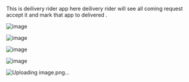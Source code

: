 This is deilivery rider app  here deilivery rider will see all coming request accept it and mark that app to delivered .

![image](https://github.com/bhandarimanoj612/YetaiEats-DiliveryRIder-FrontendReact-native/assets/105379940/0337da09-7686-49c9-9365-2ff1946a1648)


![image](https://github.com/bhandarimanoj612/YetaiEats-DiliveryRIder-FrontendReact-native/assets/105379940/45edebeb-3dd0-44b6-a014-20e1828f381a)


![image](https://github.com/bhandarimanoj612/YetaiEats-DiliveryRIder-FrontendReact-native/assets/105379940/2e74c57c-018d-4db3-b8d1-ccac0a530bb0)

![image](https://github.com/bhandarimanoj612/YetaiEats-DiliveryRIder-FrontendReact-native/assets/105379940/a4e3f9dd-46e7-4e34-90e9-d7a4d63b56d9)


![Uploading image.png…]()
